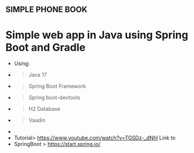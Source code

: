 ## SIMPLE PHONE BOOK

# Simple web app in Java using Spring Boot and Gradle
 
 * Using:
 * >Java 17
 * > Spring Boot Framework
 * >Spring boot-devtools
 * > H2 Database
 * >Vaadin
 * 
 * Tutorial> https://www.youtube.com/watch?v=TGSDz-_dNhI Link to
 * SpringBoot > https://start.spring.io/

